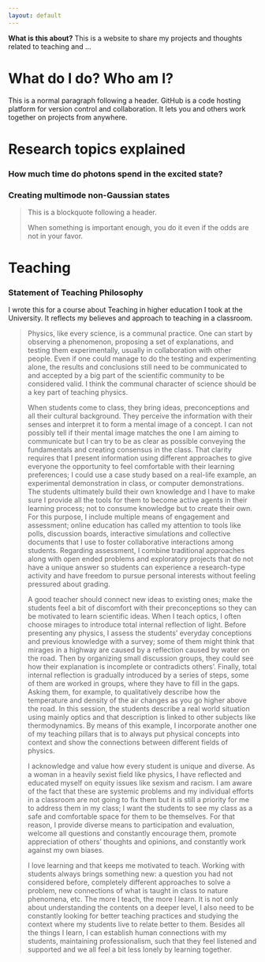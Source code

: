 ```yaml
---
layout: default
---
```

**What is this about?** This is a website to share my projects and thoughts related to teaching and ...

# What do I do? Who am I? 

This is a normal paragraph following a header. GitHub is a code hosting platform for version control and collaboration. It lets you and others work together on projects from anywhere.

# Research topics explained

### How much time do photons spend in the excited state? 

### Creating multimode non-Gaussian states

> This is a blockquote following a header.
>
> When something is important enough, you do it even if the odds are not in your favor.

# Teaching

### Statement of Teaching Philosophy

I wrote this for a course about Teaching in higher education I took at the University. It reflects my believes and approach to teaching in a classroom. 

> Physics, like every science, is a communal practice. One can start by observing a phenomenon, proposing a set of explanations, and testing them experimentally, usually in collaboration with other people. Even if one could manage to do the testing and experimenting alone, the results and conclusions still need to be communicated to and accepted by a big part of the scientific community to be considered valid. I think the communal character of science should be a key part of teaching physics. 
>
>When students come to class, they bring ideas, preconceptions and all their cultural background. They perceive the information with their senses and interpret it to form a mental image of a concept. I can not possibly tell if their mental image matches the one I am aiming to communicate but I can try to be as clear as possible conveying the fundamentals and creating consensus in the class. That clarity requires that I present information using different approaches to give everyone the opportunity to feel comfortable with their learning preferences; I could use a case study based on a real-life example, an experimental demonstration in class, or computer demonstrations. The students ultimately build their own knowledge and I have to make sure I provide all the tools for them to become active agents in their learning process; not to consume knowledge but to create their own. For this purpose, I include multiple means of engagement and assessment; online education has called my attention to tools like polls, discussion boards, interactive simulations and collective documents that I use to foster collaborative interactions among students. Regarding assessment, I combine traditional approaches along with open ended problems and exploratory projects that do not have a unique answer so students can experience a research-type activity and have freedom to pursue personal interests without feeling pressured about grading. 
>
>A good teacher should connect new ideas to existing ones; make the students feel a bit of discomfort with their preconceptions so they can be motivated to learn scientific ideas. When I teach optics, I often choose mirages to introduce total internal reflection of light. Before presenting any physics, I assess the students’ everyday conceptions and previous knowledge with a survey; some of them might think that mirages in a highway are caused by a reflection caused by water on the road. Then by organizing small discussion groups, they could see how their explanation is incomplete or contradicts others’. Finally, total internal reflection is gradually introduced by a series of steps, some of them are worked in groups, where they have to fill in the gaps. Asking them, for example, to qualitatively describe how the temperature and density of the air changes as you go higher above the road. In this session, the students describe a real world situation using mainly optics and that description is linked to other subjects like thermodynamics. By means of this example, I incorporate another one of my teaching pillars that is to always put physical concepts into context and show the connections between different fields of physics. 
>
>I acknowledge and value how every student is unique and diverse. As a woman in a heavily sexist field like physics, I have reflected and educated myself on equity issues like sexism and racism. I am aware of the fact that these are systemic problems and my individual efforts in a classroom are not going to fix them but it is still a priority for me to address them in my class; I want the students to see my class as a safe and comfortable space for them to be themselves. For that reason, I provide diverse means to participation and evaluation, welcome all questions and constantly encourage them, promote appreciation of others’ thoughts and opinions, and constantly work against my own biases.
>
>I love learning and that keeps me motivated to teach. Working with students always brings something new: a question you had not considered before, completely different approaches to solve a problem, new connections of what is taught in class to nature phenomena, etc. The more I teach, the more I learn. It is not only about understanding the contents on a deeper level, I also need to be constantly looking for better teaching practices and studying the context where my students live to relate better to them.  Besides all the things I learn, I can establish human connections with my students, maintaining professionalism, such that they feel listened and supported and we all feel a bit less lonely by learning together. 
